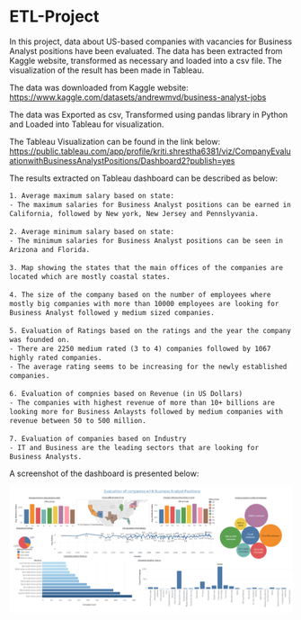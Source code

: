 # ETL-Project
In this project, data about US-based companies with vacancies for Business Analyst positions have been evaluated. The data has been extracted from Kaggle website, transformed as necessary and loaded into a csv file. The visualization of the result has been made in Tableau.

The data was downloaded from Kaggle website: https://www.kaggle.com/datasets/andrewmvd/business-analyst-jobs

The data was Exported as csv, Transformed using pandas library in Python and Loaded into Tableau for visualization. 

The Tableau Visualization can be found in the link below:
https://public.tableau.com/app/profile/kriti.shrestha6381/viz/CompanyEvaluationwithBusinessAnalystPositions/Dashboard2?publish=yes

The results extracted on Tableau dashboard can be described as below:

    1. Average maximum salary based on state: 
    - The maximum salaries for Business Analyst positions can be earned in California, followed by New york, New Jersey and Pennslyvania.

    2. Average minimum salary based on state:
    - The minimum salaries for Business Analyst positions can be seen in Arizona and Florida.

    3. Map showing the states that the main offices of the companies are located which are mostly coastal states.

    4. The size of the company based on the number of employees where mostly big companies with more than 10000 employees are looking for Business Analyst followed y medium sized companies.

    5. Evaluation of Ratings based on the ratings and the year the company was founded on.
    - There are 2250 medium rated (3 to 4) companies followed by 1067 highly rated companies.
    - The average rating seems to be increasing for the newly established companies.

    6. Evaluation of compnies based on Revenue (in US Dollars)
    - The companies with highest revenue of more than 10+ billions are looking more for Business Anlaysts followed by medium companies with revenue between 50 to 500 million.

    7. Evaluation of companies based on Industry
    - IT and Business are the leading sectors that are looking for Business Analysts.


A screenshot of the dashboard is presented below:

![image](/Business_Analyst_data_tableau.png)
